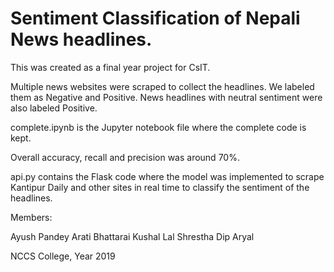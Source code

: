 # Sentiment Classification of Nepali News headlines.

This was created as a final year project for CsIT.

Multiple news websites were scraped to collect the headlines. We labeled them as Negative and Positive. News headlines with neutral sentiment were also labeled Positive. 

complete.ipynb is the Jupyter notebook file where the complete code is kept.

Overall accuracy, recall and precision was around 70%. 

api.py contains the Flask code where the model was implemented to scrape Kantipur Daily and other sites in real time to classify the sentiment of the headlines. 

Members:

Ayush Pandey
Arati Bhattarai
Kushal Lal Shrestha 
Dip Aryal

NCCS College, Year 2019

